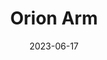 ---
title: "Orion Arm"
cc-type: hashtag
date: 2023-06-17
hashtag: orion-arm
subdivision-of:
  - Milky Way
tags:
  - Astronomy
---